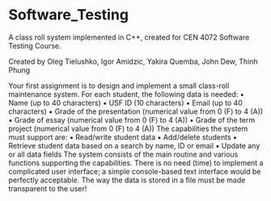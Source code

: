 # Software_Testing

A class roll system implemented in C++, created for CEN 4072 Software Testing Course.

Created by Oleg Tielushko, Igor Amidzic, Yakira Quemba, John Dew, Thinh Phung

Your first assignment is to design and implement a small class-roll maintenance system. For
each student, the following data is needed:
▪ Name (up to 40 characters)
▪ USF ID (10 characters)
▪ Email (up to 40 characters)
▪ Grade of the presentation (numerical value from 0 (F) to 4 (A))
▪ Grade of essay (numerical value from 0 (F) to 4 (A))
▪ Grade of the term project (numerical value from 0 (F) to 4 (A))
The capabilities the system must support are:
▪ Read/write student data
▪ Add/delete students
▪ Retrieve student data based on a search by name, ID or email
▪ Update any or all data fields
The system consists of the main routine and various functions supporting the capabilities.
There is no need (time) to implement a complicated user interface; a simple console-based
text interface would be perfectly acceptable. The way the data is stored in a file must be
made transparent to the user!
